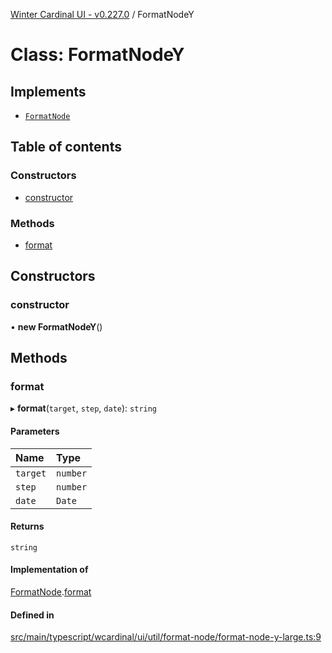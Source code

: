 [Winter Cardinal UI - v0.227.0](../index.md) / FormatNodeY

# Class: FormatNodeY

## Implements

- [`FormatNode`](../interfaces/FormatNode.md)

## Table of contents

### Constructors

- [constructor](FormatNodeY.md#constructor)

### Methods

- [format](FormatNodeY.md#format)

## Constructors

### constructor

• **new FormatNodeY**()

## Methods

### format

▸ **format**(`target`, `step`, `date`): `string`

#### Parameters

| Name | Type |
| :------ | :------ |
| `target` | `number` |
| `step` | `number` |
| `date` | `Date` |

#### Returns

`string`

#### Implementation of

[FormatNode](../interfaces/FormatNode.md).[format](../interfaces/FormatNode.md#format)

#### Defined in

[src/main/typescript/wcardinal/ui/util/format-node/format-node-y-large.ts:9](https://github.com/winter-cardinal/winter-cardinal-ui/blob/v0.227.0/src/main/typescript/wcardinal/ui/util/format-node/format-node-y-large.ts#L9)

